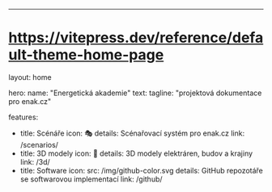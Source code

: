 ---
# https://vitepress.dev/reference/default-theme-home-page
layout: home

hero:
  name: "Energetická akademie"
  text:
  tagline: "projektová dokumentace pro enak.cz"

features:
  - title: Scénáře
    icon: 🎭
    details: Scénařovací systém pro enak.cz
    link: /scenarios/
  - title: 3D modely
    icon: 🧵
    details: 3D modely elektráren, budov a krajiny
    link: /3d/
  - title: Software
    icon:
      src: /img/github-color.svg
    details: GitHub repozotáře se softwarovou implementací
    link: /github/
